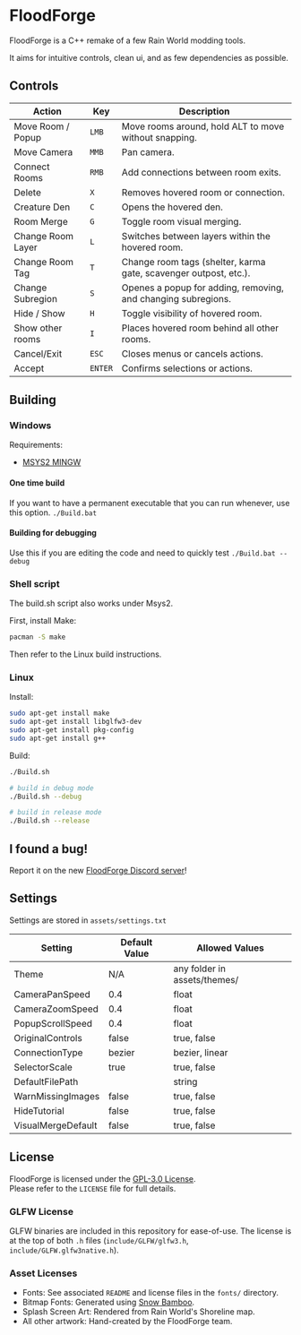 # FloodForge

FloodForge is a C++ remake of a few Rain World modding tools.

It aims for intuitive controls, clean ui, and as few dependencies as possible.

## Controls

| Action            | Key       | Description                                                       |
|-------------------|-----------|-------------------------------------------------------------------|
| Move Room / Popup | `LMB`     | Move rooms around, hold ALT to move without snapping.             |
| Move Camera       | `MMB`     | Pan camera.                                                       |
| Connect Rooms     | `RMB`     | Add connections between room exits.                               |
| Delete            | `X`       | Removes hovered room or connection.                               |
| Creature Den      | `C`       | Opens the hovered den.                                            |
| Room Merge        | `G`       | Toggle room visual merging.                                       |
| Change Room Layer | `L`       | Switches between layers within the hovered room.                  |
| Change Room Tag   | `T`       | Change room tags (shelter, karma gate, scavenger outpost, etc.).  |
| Change Subregion  | `S`       | Openes a popup for adding, removing, and changing subregions.     |
| Hide / Show       | `H`       | Toggle visibility of hovered room.                                |
| Show other rooms  | `I`       | Places hovered room behind all other rooms.                       |
| Cancel/Exit       | `ESC`     | Closes menus or cancels actions.                                  |
| Accept            | `ENTER`   | Confirms selections or actions.                                   |

## Building

### Windows

Requirements:

- [MSYS2 MINGW](https://www.msys2.org)

#### One time build

If you want to have a permanent executable that you can run whenever, use this option.
`./Build.bat`

#### Building for debugging

Use this if you are editing the code and need to quickly test
`./Build.bat --debug`

### Shell script

The build.sh script also works under Msys2.

First, install Make:

```bash
pacman -S make
```

Then refer to the Linux build instructions.

### Linux

Install:

```bash
sudo apt-get install make
sudo apt-get install libglfw3-dev
sudo apt-get install pkg-config
sudo apt-get install g++
```

Build:

```bash
./Build.sh

# build in debug mode
./Build.sh --debug

# build in release mode
./Build.sh --release
```

## I found a bug!

Report it on the new [FloodForge Discord server](https://discord.gg/RBq8PDbCmB)!

## Settings

Settings are stored in `assets/settings.txt`

| Setting           | Default Value | Allowed Values |
|-------------------|---------------|----------------|
| Theme             | N/A           | any folder in assets/themes/ |
| CameraPanSpeed    | 0.4           | float          |
| CameraZoomSpeed   | 0.4           | float          |
| PopupScrollSpeed  | 0.4           | float          |
| OriginalControls  | false         | true, false    |
| ConnectionType    | bezier        | bezier, linear |
| SelectorScale     | true          | true, false    |
| DefaultFilePath   |               | string         |
| WarnMissingImages | false         | true, false    |
| HideTutorial      | false         | true, false    |
| VisualMergeDefault| false         | true, false    |

## License

FloodForge is licensed under the [GPL-3.0 License](LICENSE).  
Please refer to the `LICENSE` file for full details.  

### GLFW License

GLFW binaries are included in this repository for ease-of-use.
The license is at the top of both `.h` files (`include/GLFW/glfw3.h`, `include/GLFW.glfw3native.h`).

### Asset Licenses

- Fonts: See associated `README` and license files in the `fonts/` directory.  
- Bitmap Fonts: Generated using [Snow Bamboo](https://snowb.org).  
- Splash Screen Art: Rendered from Rain World's Shoreline map.  
- All other artwork: Hand-created by the FloodForge team.